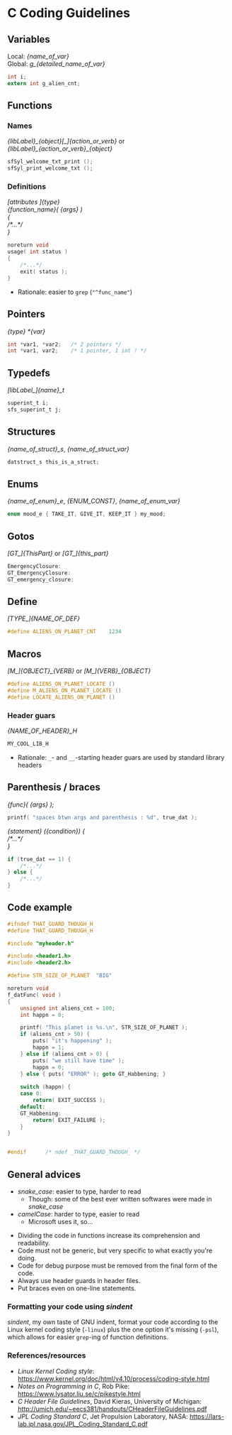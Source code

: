 C Coding Guidelines
===================

## Variables
Local: *{name\_of\_var}*  
Global: *g\_{detailed\_name\_of\_var}*  
```C
int i;
extern int g_alien_cnt;
```
<!-- TODO: make it shorter -->
## Functions
### Names
*{libLabel}\_{object}[\_]{action\_or\_verb}* or *{libLabel}\_{action\_or\_verb}\_{object}*
```C
sfSyl_welcome_txt_print ();
sfSyl_print_welcome_txt ();
```
### Definitions
*[attributes ]{type}   
{function_name}( {args} )   
{  
	/\*...\*/  
}*
```C
noreturn void
usage( int status )
{
	/*...*/
	exit( status );
}
```
* Rationale: easier to `grep` (`"^func_name"`)

## Pointers
*{type} \*{var}*
```C
int *var1, *var2; 	/* 2 pointers */
int *var1, var2; 	/* 1 pointer, 1 int ! */
```
## Typedefs
*[libLabel\_]{name}\_t*
```C
superint_t i;
sfs_superint_t j;
```
## Structures
*{name\_of\_struct}\_s*, *{name\_of\_struct\_var}*
```C
datstruct_s this_is_a_struct;
```
## Enums
*{name\_of\_enum}\_e*, *{ENUM\_CONST}*, *{name\_of\_enum\_var}*
```C
enum mood_e { TAKE_IT, GIVE_IT, KEEP_IT } my_mood;
```
## Gotos
*[GT\_]{ThisPart}* or *[GT\_]{this_part}*
```C
EmergencyClosure:
GT_EmergencyClosure:
GT_emergency_closure:
```
## Define
*[TYPE\_]{NAME\_OF\_DEF}*
```C
#define ALIENS_ON_PLANET_CNT 	1234
```
## Macros
*[M\_]{OBJECT}\_{VERB}* or *[M\_]{VERB}\_{OBJECT}*
```C
#define ALIENS_ON_PLANET_LOCATE ()
#define M_ALIENS_ON_PLANET_LOCATE ()
#define LOCATE_ALIENS_ON_PLANET ()
```
### Header guars
*{NAME\_OF\_HEADER}\_H*
```C
MY_COOL_LIB_H
```
* Rationale: `_`- and `__`-starting header guars are used by standard library headers

## Parenthesis / braces
*{func}( {args} );*
```C
printf( "spaces btwn args and parenthesis : %d", true_dat );
```
*{statement} ({condition}) {  
    /\*...\*/  
}*
```C
if (true_dat == 1) {
	/*...*/
} else {
	/*...*/
}
```

## Code example
```C
#ifndef THAT_GUARD_THOUGH_H
#define THAT_GUARD_THOUGH_H

#include "myheader.h"

#include <header1.h>
#include <header2.h>

#define STR_SIZE_OF_PLANET 	"BIG"

noreturn void
f_datFunc( void )
{
	unsigned int aliens_cnt = 100;
	int happn = 0;

	printf( "This planet is %s.\n", STR_SIZE_OF_PLANET );
	if (aliens_cnt > 50) {
		puts( "it's happening" );
		happn = 1;
	} else if (aliens_cnt > 0) {
		puts( "we still have time" );
		happn = 0;
	} else { puts( "ERROR" ); goto GT_Habbening; }
	
	switch (happn) {
	case 0:
		return( EXIT_SUCCESS );
	default:
	GT_Habbening:
		return( EXIT_FAILURE );
	}
}


#endif 		/* ndef _THAT_GUARD_THOUGH_ */
```

## General advices

* *snake_case*: easier to type, harder to read
	* Though: some of the best ever written softwares were made in *snake_case*
* *camelCase*: harder to type, easier to read
	* Microsoft uses it, so...
<!-- separator -->
* Dividing the code in functions increase its comprehension and readability.
* Code must not be generic, but very specific to what exactly you're doing.
* Code for debug purpose must be removed from the final form of the code.
* Always use header guards in header files.
* Put braces even on one-line statements.

### Formatting your code using *sindent*

*sindent*, my own taste of GNU indent, format your code according to the Linux
kernel coding style (`-linux`) plus the one option it's missing (`-psl`), which
allows for easier `grep`-ing of function definitions.

### References/resources

* *Linux Kernel Coding style*: <https://www.kernel.org/doc/html/v4.10/process/coding-style.html>
* *Notes on Programming in C*, Rob Pike: <https://www.lysator.liu.se/c/pikestyle.html>
* *C Header File Guidelines*, David Kieras, University of Michigan: <http://umich.edu/~eecs381/handouts/CHeaderFileGuidelines.pdf>
* *JPL Coding Standard C*, Jet Propulsion Laboratory, NASA: <https://lars-lab.jpl.nasa.gov/JPL_Coding_Standard_C.pdf>
